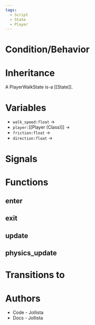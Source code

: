 ```yaml
---
tags:
  - Script
  - State
  - Player
---
```

# Condition/Behavior
# Inheritance
A PlayerWalkState is-a [[State]].
# Variables
- `walk_speed:float` -> 
- `player:`[[Player (Class)]] -> 
- `friction:float` -> 
- `direction:float` -> 
# Signals
# Functions
## enter
## exit
## update
## physics_update
# Transitions to

# Authors
- Code - Jollista
- Docs - Jollista